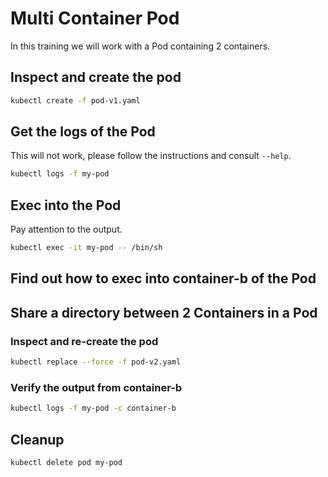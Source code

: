 # Multi Container Pod

In this training we will work with a Pod containing 2 containers.

## Inspect and create the pod

```bash
kubectl create -f pod-v1.yaml
```

## Get the logs of the Pod

This will not work, please follow the instructions and consult `--help`.

```bash
kubectl logs -f my-pod
```

## Exec into the Pod

Pay attention to the output.

```bash
kubectl exec -it my-pod -- /bin/sh
```

## Find out how to exec into container-b of the Pod

## Share a directory between 2 Containers in a Pod

### Inspect and re-create the pod

```bash
kubectl replace --force -f pod-v2.yaml
```

### Verify the output from container-b

```bash
kubectl logs -f my-pod -c container-b
```

## Cleanup

```bash
kubectl delete pod my-pod
```
